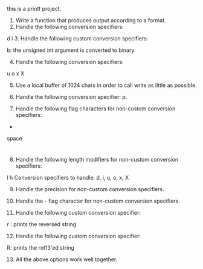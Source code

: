this is a printf project.


1. Write a function that produces output according to a format.
2. Handle the following conversion specifiers:

d
i
3. Handle the following custom conversion specifiers:

b: the unsigned int argument is converted to binary

4. Handle the following conversion specifiers:

u
o
x
X

5. Use a local buffer of 1024 chars in order to call write as little as possible.

6. Handle the following conversion specifier: p.

7. Handle the following flag characters for non-custom conversion specifiers:

+
space
#

8. Handle the following length modifiers for non-custom conversion specifiers:

l
h
Conversion specifiers to handle: d, i, u, o, x, X

9. Handle the precision for non-custom conversion specifiers.

10. Handle the - flag character for non-custom conversion specifiers.

11. Handle the following custom conversion specifier:

r : prints the reversed string

12. Handle the following custom conversion specifier:

R: prints the rot13'ed string

13. All the above options work well together.
